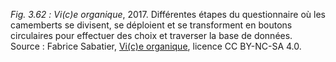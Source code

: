 *Fig. 3.62 :* *Vi(c)e organique*, 2017. Différentes étapes du questionnaire où les camemberts se divisent, se déploient et se transforment en boutons circulaires pour effectuer des choix et traverser la base de données.  
Source : Fabrice Sabatier, [Vi(c)e organique](https://www.viceorganique.com), licence CC BY-NC-SA 4.0.